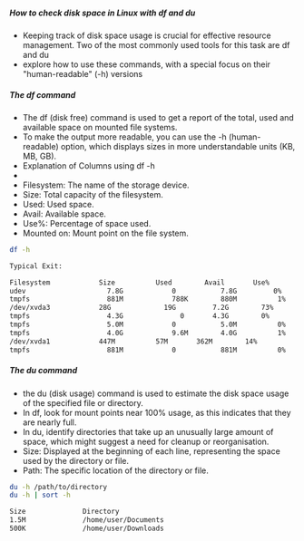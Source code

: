 ##### How to check disk space in Linux with df and du
- Keeping track of disk space usage is crucial for effective resource management. Two of the most commonly used tools for this task are df and du
- explore how to use these commands, with a special focus on their "human-readable" (-h) versions

##### The df command
- The df (disk free) command is used to get a report of the total, used and available space on mounted file systems.
- To make the output more readable, you can use the -h (human-readable) option, which displays sizes in more understandable units (KB, MB, GB).
- Explanation of Columns using df -h
- 
- Filesystem: The name of the storage device.
- Size: Total capacity of the filesystem.
- Used: Used space.
- Avail: Available space.
- Use%: Percentage of space used.
- Mounted on: Mount point on the file system.
``````sh
df -h

Typical Exit:

Filesystem	          Size	        Used	    Avail	    Use%	      Mounted on
udev	                7.8G	        0	        7.8G	     0%	           /dev
tmpfs	                881M	        788K	    880M	      1%	        /run
/dev/xvda3	          28G	          19G	      7.2G	      73%	        /
tmpfs	                4.3G	          0	      4.3G	      0%	      /dev/shm
tmpfs	                5.0M	        0	        5.0M	      0%	      /run/lock
tmpfs	                4.0G	        9.6M	    4.0G	      1%	      /tmp
/dev/xvda1	          447M	        57M	      362M	      14%	        /boot
tmpfs	                881M	        0	        881M	      0%	        /run/user/0

``````
##### The du command
- the du (disk usage) command is used to estimate the disk space usage of the specified file or directory.
- In df, look for mount points near 100% usage, as this indicates that they are nearly full.
- In du, identify directories that take up an unusually large amount of space, which might suggest a need for cleanup or reorganisation.
- Size: Displayed at the beginning of each line, representing the space used by the directory or file.
- Path: The specific location of the directory or file.
``````sh
du -h /path/to/directory
du -h | sort -h

Size	          Directory
1.5M	          /home/user/Documents
500K	          /home/user/Downloads

``````
